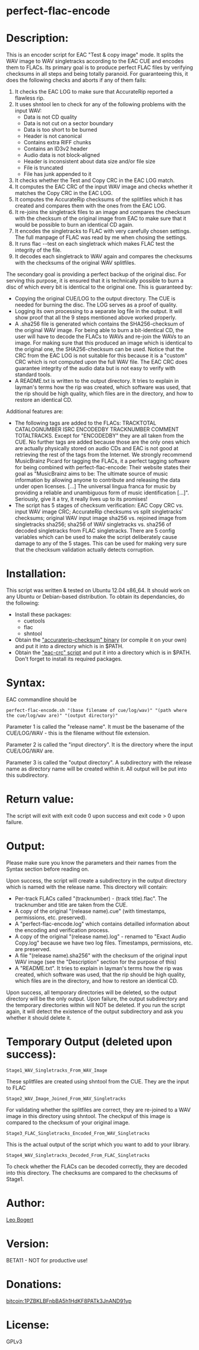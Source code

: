 perfect-flac-encode
===================

# Description:
This is an encoder script for EAC "Test & copy image" mode.
It splits the WAV image to WAV singletracks according to the EAC CUE and encodes them to FLACs.
Its primary goal is to produce perfect FLAC files by verifying checksums in all steps and being totally paranoid.
For guaranteeing this, it does the following checks and aborts if any of them fails:

1. It checks the EAC LOG to make sure that AccurateRip reported a flawless rip.
2. It uses shntool len to check for any of the following problems with the input WAV:
	* Data is not CD quality
	* Data is not cut on a sector boundary
	* Data is too short to be burned
	* Header is not canonical
	* Contains extra RIFF chunks
	* Contains an ID3v2 header
	* Audio data is not block‐aligned
	* Header is inconsistent about data size and/or file size
	* File is truncated
	* File has junk appended to it
3. It checks whether the Test and Copy CRC in the EAC LOG match.
4. It computes the EAC CRC of the input WAV image and checks whether it matches the Copy CRC in the EAC LOG.
5. It computes the AccurateRip checksums of the splitfiles which it has created and compares them with the ones from the EAC LOG.
6. It re-joins the singletrack files to an image and compares the checksum with the checksum of the original image from EAC to make sure that it would be possible to burn an identical CD again.
7. It encodes the singletracks to FLAC with very carefully chosen settings. The full manpage of FLAC was read by me when chosing the settings.
8. It runs flac --test on each singletrack which makes FLAC test the integrity of the file.
9. It decodes each singletrack to WAV again and compares the checksums with the checksums of the original WAV splitfiles.

The secondary goal is providing a perfect backup of the original disc. For serving this purpose, it is ensured that it is technically possible to burn a disc of which every bit is identical to the original one. This is guaranteed by:

* Copying the original CUE/LOG to the output directory. The CUE is needed for burning the disc. The LOG serves as a proof of quality.
* Logging its own processing to a separate log file in the output. It will show proof that all the 9 steps mentioned above worked properly.
* A .sha256 file is generated which contains the SHA256-checksum of the original WAV image. For being able to burn a bit-identical CD, the user will have to decode the FLACs to WAVs and re-join the WAVs to an image. For making sure that this produced an image which is identical to the original one, the SHA256-checksum can be used. Notice that the CRC from the EAC LOG is not suitable for this because it is a "custom" CRC which is not computed upon the full WAV file. The EAC CRC does guarantee integrity of the audio data but is not easy to verify with standard tools.
* A README.txt is written to the output directory. It tries to explain in layman's terms how the rip was created, which software was used, that the rip should be high quality, which files are in the directory, and how to restore an identical CD.

Additional features are:

* The following tags are added to the FLACs: TRACKTOTAL CATALOGNUMBER ISRC ENCODEDBY TRACKNUMBER COMMENT TOTALTRACKS. Except for "ENCODEDBY" they are all taken from the CUE. No further tags are added because those are the only ones which are actually physically stored on audio CDs and EAC is not good at retrieving the rest of the tags from the Internet. We strongly recommend MusicBrainz Picard for tagging the FLACs, it a perfect tagging software for being combined with perfect-flac-encode: Their website states their goal as "MusicBrainz aims to be: The ultimate source of music information by allowing anyone to contribute and releasing the data under open licenses.  [...] The universal lingua franca for music by providing a reliable and unambiguous form of music identification [...]". Seriously, give it a try, it really lives up to its promises!
* The script has 5 stages of checksum verification: EAC Copy CRC vs. input WAV image CRC; AccurateRip checksums vs split singletracks' checksums; original WAV input image sha256 vs. rejoined image from singletracks sha256; sha256 of WAV singletracks vs. sha256 of decoded singletracks from FLAC singletracks. There are 5 config variables which can be used to make the script deliberately cause damage to any of the 5 stages. This can be used for making very sure that the checksum validation actually detects corruption.


# Installation:
This script was written & tested on Ubuntu 12.04 x86_64. It should work on any Ubuntu or Debian-based distribution.
To obtain its dependancies, do the following:

* Install these packages:
	* cuetools
	* flac
	* shntool
* Obtain the ["accuraterip-checksum" binary](https://github.com/leo-bogert/accuraterip-checksum/downloads) (or compile it on your own) and put it into a directory which is in $PATH.
* Obtain the ["eac-crc" script](https://github.com/leo-bogert/eac-crc) and put it into a directory which is in $PATH. Don't forget to install its required packages.


# Syntax:
EAC commandline should be

    perfect-flac-encode.sh "(base filename of cue/log/wav)" "(path where the cue/log/wav are)" "(output directory)" 

Parameter 1 is called the "release name". It must be the basename of the CUE/LOG/WAV - this is the filename without file extension.

Parameter 2 is called the "input directory". It is the directory where the input CUE/LOG/WAV are.

Parameter 3 is called the "output directory". A subdirectory with the release name as directory name will be created within it. All output will be put into this subdirectory.

# Return value:
The script will exit with exit code 0 upon success and exit code > 0 upon failure.

# Output:
Please make sure you know the parameters and their names from the Syntax section before reading on.

Upon success, the script will create a subdirectory in the output directory which is named with the release name.
This directory will contain:

* Per-track FLACs called "(tracknumber) - (track title).flac". The tracknumber and title are taken from the CUE. 
* A copy of the original "(release name).cue" (with timestamps, permissions, etc. preserved).
* A "perfect-flac-encode.log" which contains detailled information about the encoding and verification process.
* A copy of the original "(release name).log" - renamed to "Exact Audio Copy.log" because we have two log files. Timestamps, permissions, etc. are preserved.
* A file "(release name).sha256" with the checksum of the original input WAV image (see the "Description" section for the purpose of this)
* A "README.txt". It tries to explain in layman's terms how the rip was created, which software was used, that the rip should be high quality, which files are in the directory, and how to restore an identical CD.

Upon success, all temporary directories will be deleted, so the output directory will be the only output.
Upon failure, the output subdirectory and the temporary directories within will NOT be deleted. If you run the script again, it will detect the existence of the output subdirectory and ask you whether it should delete it.

# Temporary Output (deleted upon success):
    Stage1_WAV_Singletracks_From_WAV_Image
These splitfiles are created using shntool from the CUE. They are the input to FLAC
	
    Stage2_WAV_Image_Joined_From_WAV_Singletracks
For validating whether the splitfiles are correct, they are re-joined to a WAV image in this directory using shntool.
The checkput of this image is compared to the checksum of your original image.

    Stage3_FLAC_Singletracks_Encoded_From_WAV_Singletracks
This is the actual output of the script which you want to add to your library.

    Stage4_WAV_Singletracks_Decoded_From_FLAC_Singletracks
To check whether the FLACs can be decoded correctly, they are decoded into this directory.
The checksums are compared to the checksums of Stage1.

# Author:
[Leo Bogert](http://leo.bogert.de)

# Version:
BETA11 - NOT for productive use!

# Donations:
[bitcoin:1PZBKLBFnbBA5h1HdKF8PATk3JnAND91yp](bitcoin:1PZBKLBFnbBA5h1HdKF8PATk3JnAND91yp)
	
# License:
GPLv3